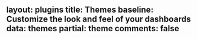 layout: plugins
title: Themes
baseline: Customize the look and feel of your dashboards
data: themes
partial: theme
comments: false
---
